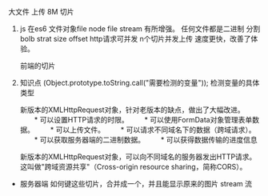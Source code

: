 

大文件      上传        8M
切片
1. js 在es6 文件对象file node file stream 有所增强。
    任何文件都是二进制 分割bolb
    strat size offset
    http请求可并发 n个切片并发上传 速度更快，改善了体验。
    
    前端的切片

2. 知识点 
    (Object.prototype.toString.call("需要检测的变量")); 检测变量的具体类型
    
    新版本的XMLHttpRequest对象，针对老版本的缺点，做出了大幅改进。
   　　* 可以设置HTTP请求的时限。
   　　* 可以使用FormData对象管理表单数据。
   　　* 可以上传文件。
   　　* 可以请求不同域名下的数据（跨域请求）。
   　　* 可以获取服务器端的二进制数据。
   　　* 可以获得数据传输的进度信息

   新版本的XMLHttpRequest对象，可以向不同域名的服务器发出HTTP请求。这叫做"跨域资源共享"（Cross-origin resource sharing，简称CORS）。
 - 服务器端
    如何键这些切片，合并成一个，并且能显示原来的图片
    stream 流